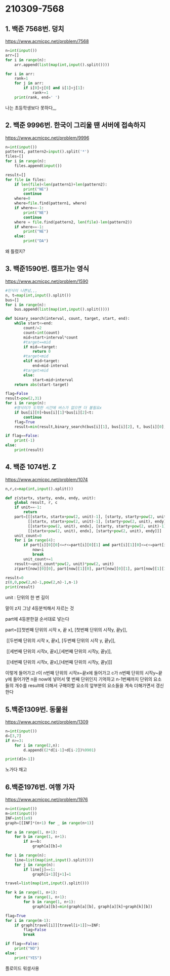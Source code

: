 # 210309-7568

## 1. 백준 7568번. 덩치

https://www.acmicpc.net/problem/7568

```python
n=int(input())
arr=[]
for i in range(n):
    arr.append(list(map(int,input().split())))

for i in arr:
    rank=1
    for j in arr:
        if i[0]<j[0] and i[1]<j[1]:
            rank+=1
    print(rank, end=' ')
```

나는 초등학생보다 못하다,,,

## 2. 백준 9996번. 한국이 그리울 땐 서버에 접속하지

https://www.acmicpc.net/problem/9996

```python
n=int(input())
pattern1, pattern2=input().split('*')
files=[]
for i in range(n):
    files.append(input())

result=[]
for file in files:
    if len(file)<len(pattern1)+len(pattern2):
        print("NE")
        continue
    where=0
    where=file.find(pattern1, where)
    if where==-1:
        print("NE")
        continue
    where = file.find(pattern2, len(file)-len(pattern2))
    if where==-1:
        print("NE")
    else:
        print("DA")
```

왜 틀렸지?

## 3. 백준1590번. 캠프가는 영식

https://www.acmicpc.net/problem/1590

```python
#민식이 나쁜넘,,,
n, t=map(int,input().split())
bus=[]
for i in range(n):
    bus.append(list(map(int,input().split())))

def binary_search(interval, count, target, start, end):
    while start<=end:
        count/=2
        count=int(count)
        mid=start+interval*count
        #target==mid
        if mid==target:
            return 0
        #target<mid
        elif mid>target:
            end=mid-interval
        #target>mid
        else:
            start=mid+interval
    return abs(start-target)

flag=False
result=pow(2,31)
for i in range(n):
    #영식이가 도착한 시간에 버스가 없으면 더 볼필요x
    if bus[i][0]+bus[i][1]*bus[i][2]<t:
        continue
    flag=True
    result=min(result,binary_search(bus[i][1], bus[i][2], t, bus[i][0], bus[i][0]+bus[i][1]*bus[i][2]))

if flag==False:
    print(-1)
else:
    print(result)
```

## 4. 백준 1074번. Z

https://www.acmicpc.net/problem/1074

```python
n,r,c=map(int,input().split())

def z(startx, starty, endx, endy, unit):
    global result, r, c
    if unit==-1:
        return
    part=[[[startx, startx+pow(2, unit)-1], [starty, starty+pow(2, unit)-1]],
          [[startx, startx+pow(2, unit)-1], [starty+pow(2, unit), endy]],
          [[startx+pow(2, unit), endx], [starty, starty+pow(2, unit)-1]],
          [[startx+pow(2, unit), endx], [starty+pow(2, unit), endy]]]
    unit_count=0
    for i in range(4):
        if part[i][0][0]<=r<=part[i][0][1] and part[i][1][0]<=c<=part[i][1][1]:
            now=i
            break
        unit_count+=1
    result+=unit_count*pow(2, unit)*pow(2, unit)
    z(part[now][0][0], part[now][1][0], part[now][0][1], part[now][1][1],unit-1)

result=0
z(0,0,pow(2,n)-1,pow(2,n)-1,n-1)
print(result)
```

unit : 단위의 한 변 길이

말이 z지 그냥 4등분씩해서 자르는 것

part에 4등분한걸 순서대로 넣는다 

part=[[[첫번째 단위의 시작 x, 끝 x], [첫번째 단위의 시작y, 끝y]],

​			[[두번째 단위의 시작 x, 끝x], [두번째 단위의 시작 y, 끝y]],

​			[[세번째 단위의 시작x, 끝x],[세번쨰 단위의 시작y, 끝y]],

​			[[네번째 단위의 시작x, 끝x],[네번째 단위의 시작y, 끝y]]]

이렇게 들어가고 r이 n번째 단위의 시작x~끝x에 들어가고 c가 n번째 단위의 시작y~끝y에 들어가면 n을 now에 넣어서 몇 번째 단위인지 기억하고 n-1번째까지 단위의 요소들의 개수를 result에 더해서 구해야할 요소의 앞부분의 요소들을 계속 더해가면서 갱신한다

## 5.백준1309번. 동물원

https://www.acmicpc.net/problem/1309

```python
n=int(input())
d=[3,7]
if n>=3:
    for i in range(2,n):
        d.append((2*d[i-1]+d[i-2])%9901)

print(d[n-1])
```

노가다 채고

## 6.백준1976번. 여행 가자

https://www.acmicpc.net/problem/1976

```python
n=int(input())
m=int(input())
INF=int(1e9)
graph=[[INF]*(n+1) for _ in range(n+1)]

for a in range(1, n+1):
    for b in range(1, n+1):
        if a==b:
            graph[a][b]=0

for i in range(n):
    line=list(map(int,input().split()))
    for j in range(n):
        if line[j]==1:
            graph[i+1][j+1]=1

travel=list(map(int,input().split()))

for k in range(1, n+1):
    for a in range(1, n+1):
        for b in range(1, n+1):
            graph[a][b]=min(graph[a][b], graph[a][k]+graph[k][b])

flag=True
for i in range(m-1):
    if graph[travel[i]][travel[i+1]]>=INF:
        flag=False
        break

if flag==False:
    print("NO")
else:
    print("YES")
```

플로이드 워셜사용